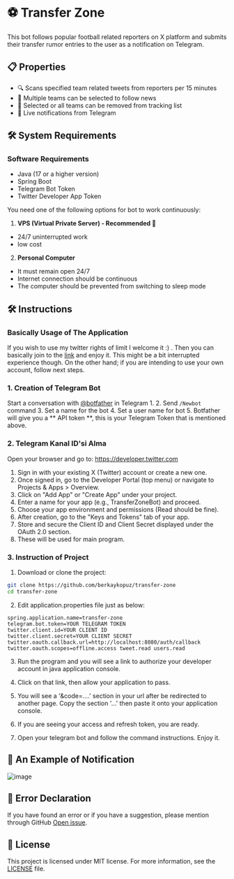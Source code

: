 # ⚽ Transfer Zone

This bot follows popular football related reporters on X platform and submits their transfer rumor entries to the user as a notification on Telegram.

## 📋 Properties

- 🔍 Scans specified team related tweets from reporters per 15 minutes
- 💾 Multiple teams can be selected to follow news
- 🚫 Selected or all teams can be removed from tracking list
- 📱 Live notifications from Telegram

## 🛠 System Requirements

### Software Requirements

- Java (17 or a higher version)
- Spring Boot
- Telegram Bot Token
- Twitter Developer App Token

You need one of the following options for bot to work continuously:

1. **VPS (Virtual Private Server) - Recommended 🌟**

  - 24/7 uninterrupted work
  - low cost 

2. **Personal Computer**

  - It must remain open 24/7
  - Internet connection should be continuous
  - The computer should be prevented from switching to sleep mode

## 🛠️ Instructions

### Basically Usage of The Application
If you wish to use my twitter rights of limit I welcome it :) . Then you can basically join to the [link](https://t.me/transferZoneBot) and enjoy it. This might be a bit interrupted experience though.
On the other hand; if you are intending to use your own account, follow next steps.

### 1. Creation of Telegram Bot

Start a conversation with [@botfather](https://t.me/botfather) in Telegram 1.
2. Send `/Newbot` command
3. Set a name for the bot
4. Set a user name for bot
5. Botfather will give you a ** API token **, this is your Telegram Token that is mentioned above.

### 2. Telegram Kanal ID'si Alma

Open your browser and go to: https://developer.twitter.com

1. Sign in with your existing X (Twitter) account or create a new one.
2. Once signed in, go to the Developer Portal (top menu) or navigate to Projects & Apps > Overview.
3. Click on "Add App" or "Create App" under your project.
4. Enter a name for your app (e.g., TransferZoneBot) and proceed.
5. Choose your app environment and permissions (Read should be fine).
6. After creation, go to the "Keys and Tokens" tab of your app.
7. Store and secure the Client ID and Client Secret displayed under the OAuth 2.0 section.
8. These will be used for main program.

### 3. Instruction of Project 

1. Download or clone the project:

```bash
git clone https://github.com/berkaykopuz/transfer-zone
cd transfer-zone
```

2. Edit application.properties file just as below:

```application.properties
spring.application.name=transfer-zone
telegram.bot.token=YOUR TELEGRAM TOKEN
twitter.client.id=YOUR CLIENT ID
twitter.client.secret=YOUR CLIENT SECRET
twitter.oauth.callback.url=http://localhost:8080/auth/callback
twitter.oauth.scopes=offline.access tweet.read users.read
```

3. Run the program and you will see a link to authorize your developer account in java application console. 

4. Click on that link, then allow your application to pass.
   
5. You will see a '&code=....' section in your url after be redirected to another page. Copy the section '...' then paste it onto your application console.
   
6. If you are seeing your access and refresh token, you are ready.

7. Open your telegram bot and follow the command instructions. Enjoy it.

## 📱 An Example of Notification

![image](https://github.com/user-attachments/assets/5f7ae6d6-50ea-43d0-9855-e0c7bae37cbb)

## 🚨 Error Declaration

If you have found an error or if you have a suggestion, please mention through GitHub [Open issue](https://github.com/berkaykopuz/transfer-zone/issues).

## 📄 License

This project is licensed under MIT license. For more information, see the [LICENSE](LICENSE) file.
